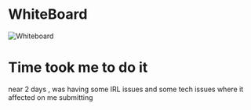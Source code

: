 # WhiteBoard
![Whiteboard](https://i.imgur.com/pwWyRlc.png)


# Time took me to do it 
near 2 days , was having some IRL issues and some tech issues where it affected on me submitting

